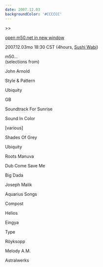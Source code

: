 ```yaml
---
date: 2007.12.03
backgroundColor: '#CCCCCC'
---
```


\>>

[open m50.net in new window](http://m50.net/)  

2007.12.03mo 18:30 CST (4hours, [Sushi Wabi](http://www.sushiwabi.com/))

m50...  
(selections from)  

John Arnold

Style & Pattern

Ubiquity

GB

Soundtrack For Sunrise

Sound In Color

\[various\]

Shades Of Grey

Ubiquity

Roots Manuva

Dub Come Save Me

Big Dada

Joseph Malik

Aquarius Songs

Compost

Helios

Eingya

Type

Röyksopp

Melody A.M.

Astralwerks